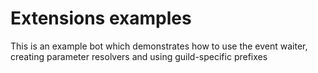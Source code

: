 # Extensions examples

This is an example bot which demonstrates how to use the event waiter, creating parameter resolvers and using guild-specific prefixes